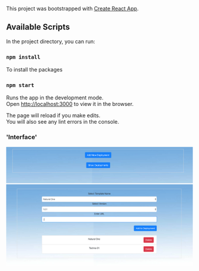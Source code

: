 This project was bootstrapped with [Create React App](https://github.com/facebook/create-react-app).

## Available Scripts

In the project directory, you can run:

### `npm install`
To install the packages

### `npm start`

Runs the app in the development mode.<br />
Open [http://localhost:3000](http://localhost:3000) to view it in the browser.

The page will reload if you make edits.<br />
You will also see any lint errors in the console.

### 'Interface'
![Test Image 1](./output_images/test1.png)
![Test Image 2](./output_images/test2.png)
